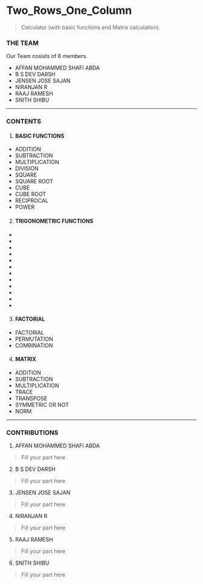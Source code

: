 # Two_Rows_One_Column
> Calculator (with basic functions and Matrix calculation).
### THE TEAM
Our Team cosists of 6 members.
- AFFAN MOHAMMED SHAFI ABDA
- B S DEV DARSH
- JENSEN JOSE SAJAN
- NIRANJAN R
- RAAJ RAMESH
- SNITH SHIBU
----
### CONTENTS
1. #### BASIC FUNCTIONS
- ADDITION
- SUBTRACTION
- MULTIPLICATION
- DIVISION
- SQUARE
- SQUARE ROOT
- CUBE
- CUBE ROOT
- RECIPROCAL
- POWER
2. #### TRIGONOMETRIC FUNCTIONS
-
-
-
-
-
-
-
-
-
-
-
-
3. #### FACTORIAL
- FACTORIAL
- PERMUTATION
- COMBINATION
4. #### MATRIX
- ADDITION
- SUBTRACTION
- MULTIPLICATION
- TRACE
- TRANSPOSE
- SYMMETRIC OR NOT
- NORM
----
### CONTRIBUTIONS
1. AFFAN MOHAMMED SHAFI ABDA
> Fill your part here
2. B S DEV DARSH
> Fill your part here
3. JENSEN JOSE SAJAN
> Fill your part here
4. NIRANJAN R
> Fill your part here
5. RAAJ RAMESH
> Fill your part here
6. SNITH SHIBU
> Fill your part here
